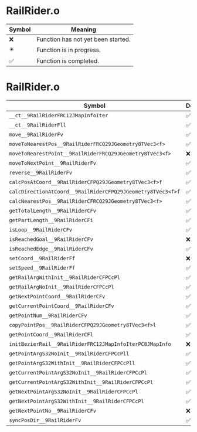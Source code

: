 # RailRider.o
| Symbol | Meaning 
| ------------- | ------------- 
| :x: | Function has not yet been started. 
| :eight_pointed_black_star: | Function is in progress. 
| :white_check_mark: | Function is completed. 


# RailRider.o
| Symbol | Decompiled? |
| ------------- | ------------- |
| `__ct__9RailRiderFRC12JMapInfoIter` | :white_check_mark: |
| `__ct__9RailRiderFll` | :white_check_mark: |
| `move__9RailRiderFv` | :white_check_mark: |
| `moveToNearestPos__9RailRiderFRCQ29JGeometry8TVec3<f>` | :white_check_mark: |
| `moveToNearestPoint__9RailRiderFRCQ29JGeometry8TVec3<f>` | :x: |
| `moveToNextPoint__9RailRiderFv` | :white_check_mark: |
| `reverse__9RailRiderFv` | :white_check_mark: |
| `calcPosAtCoord__9RailRiderCFPQ29JGeometry8TVec3<f>f` | :white_check_mark: |
| `calcDirectionAtCoord__9RailRiderCFPQ29JGeometry8TVec3<f>f` | :white_check_mark: |
| `calcNearestPos__9RailRiderCFRCQ29JGeometry8TVec3<f>` | :white_check_mark: |
| `getTotalLength__9RailRiderCFv` | :white_check_mark: |
| `getPartLength__9RailRiderCFi` | :white_check_mark: |
| `isLoop__9RailRiderCFv` | :white_check_mark: |
| `isReachedGoal__9RailRiderCFv` | :x: |
| `isReachedEdge__9RailRiderCFv` | :white_check_mark: |
| `setCoord__9RailRiderFf` | :x: |
| `setSpeed__9RailRiderFf` | :white_check_mark: |
| `getRailArgWithInit__9RailRiderCFPCcPl` | :white_check_mark: |
| `getRailArgNoInit__9RailRiderCFPCcPl` | :white_check_mark: |
| `getNextPointCoord__9RailRiderCFv` | :white_check_mark: |
| `getCurrentPointCoord__9RailRiderCFv` | :white_check_mark: |
| `getPointNum__9RailRiderCFv` | :white_check_mark: |
| `copyPointPos__9RailRiderCFPQ29JGeometry8TVec3<f>l` | :white_check_mark: |
| `getPointCoord__9RailRiderCFl` | :white_check_mark: |
| `initBezierRail__9RailRiderFRC12JMapInfoIterPC8JMapInfo` | :x: |
| `getPointArgS32NoInit__9RailRiderCFPCcPll` | :white_check_mark: |
| `getPointArgS32WithInit__9RailRiderCFPCcPll` | :white_check_mark: |
| `getCurrentPointArgS32NoInit__9RailRiderCFPCcPl` | :white_check_mark: |
| `getCurrentPointArgS32WithInit__9RailRiderCFPCcPl` | :white_check_mark: |
| `getNextPointArgS32NoInit__9RailRiderCFPCcPl` | :white_check_mark: |
| `getNextPointArgS32WithInit__9RailRiderCFPCcPl` | :white_check_mark: |
| `getNextPointNo__9RailRiderCFv` | :x: |
| `syncPosDir__9RailRiderFv` | :white_check_mark: |
